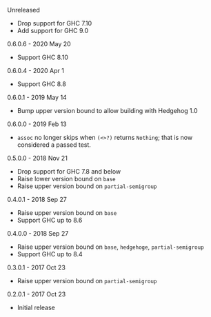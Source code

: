 Unreleased

  * Drop support for GHC 7.10
  * Add support for GHC 9.0

0.6.0.6 - 2020 May 20

  * Support GHC 8.10

0.6.0.4 - 2020 Apr 1

  * Support GHC 8.8

0.6.0.1 - 2019 May 14

  * Bump upper version bound to allow building with Hedgehog 1.0

0.6.0.0 - 2019 Feb 13

  * `assoc` no longer skips when `(<>?)` returns `Nothing`; that is now
    considered a passed test.

0.5.0.0 - 2018 Nov 21

  * Drop support for GHC 7.8 and below
  * Raise lower version bound on `base`
  * Raise upper version bound on `partial-semigroup`

0.4.0.1 - 2018 Sep 27

  * Raise upper version bound on `base`
  * Support GHC up to 8.6

0.4.0.0 - 2018 Sep 27

  * Raise upper version bound on `base`, `hedgehoge`, `partial-semigroup`
  * Support GHC up to 8.4

0.3.0.1 - 2017 Oct 23

  * Raise upper version bound on `partial-semigroup`

0.2.0.1 - 2017 Oct 23

  * Initial release
